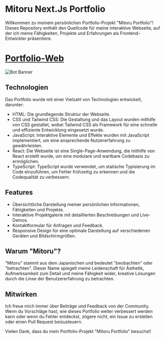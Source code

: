 # Mitoru Next.Js Portfolio

Willkommen zu meinem persönlichen Portfolio-Projekt "Mitoru Portfolio"! Dieses Repository enthält den Quellcode für meine interaktive Webseite, auf der ich meine Fähigkeiten, Projekte und Erfahrungen als Frontend-Entwickler präsentiere.

# [Portfolio-Web](mitoru.de)

![Bot Banner](https://media.discordapp.net/attachments/558723762191859712/1134796345820057680/Mitoru-Portfolio.png?width=720&height=359)

## Technologien

Das Portfolio wurde mit einer Vielzahl von Technologien entwickelt, darunter:

- HTML: Die grundlegende Struktur der Webseite.
- CSS und Tailwind CSS: Die Gestaltung und das Layout wurden mithilfe von CSS gestaltet, wobei Tailwind CSS als Framework für eine schnelle und effiziente Entwicklung eingesetzt wurde.
- JavaScript: Interaktive Elemente und Effekte wurden mit JavaScript implementiert, um eine ansprechende Nutzererfahrung zu gewährleisten.
- React: Die Webseite ist eine Single-Page-Anwendung, die mithilfe von React erstellt wurde, um eine modulare und wartbare Codebasis zu ermöglichen.
- TypeScript: TypeScript wurde verwendet, um statische Typisierung im Code einzuführen, um Fehler frühzeitig zu erkennen und die Codequalität zu verbessern.

## Features

- Übersichtliche Darstellung meiner persönlichen Informationen, Fähigkeiten und Projekte.
- Interaktive Projektgalerie mit detaillierten Beschreibungen und Live-Demos.
- Kontaktformular für Anfragen und Feedback.
- Responsive Design für eine optimale Darstellung auf verschiedenen Geräten und Bildschirmgrößen.

## Warum "Mitoru"?

"Mitoru" stammt aus dem Japanischen und bedeutet "beobachten" oder "betrachten". Dieser Name spiegelt meine Leidenschaft für Ästhetik, Aufmerksamkeit zum Detail und meine Fähigkeit wider, kreative Lösungen durch die Linse der Benutzererfahrung zu betrachten.

## Mitwirken

Ich freue mich immer über Beiträge und Feedback von der Community. Wenn du Vorschläge hast, wie dieses Portfolio weiter verbessert werden kann oder wenn du Fehler entdeckst, zögere nicht, ein Issue zu erstellen oder einen Pull Request beizusteuern.

Vielen Dank, dass du mein Portfolio-Projekt "Mitoru Portfolio" besuchst!
